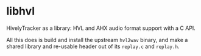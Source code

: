 # libhvl

HivelyTracker as a library: HVL and AHX audio format support with a C API.

All this does is build and install the upstream `hvl2wav` binary, and make a
shared library and re-usable header out of its `replay.c` and `replay.h`.
